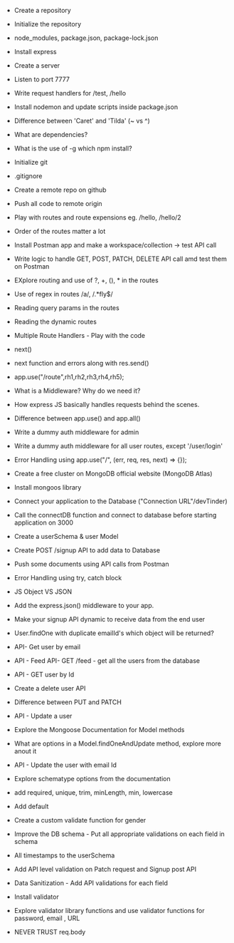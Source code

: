 - Create a repository
- Initialize the repository
- node_modules, package.json, package-lock.json
- Install express
- Create a server
- Listen to port 7777
- Write request handlers for /test, /hello
- Install nodemon and update scripts inside package.json
- Difference between 'Caret' and 'Tilda' (~ vs ^)
- What are dependencies?
- What is the use of -g which npm install?

- Initialize git
- .gitignore
- Create a remote repo on github
- Push all code to remote origin
- Play with routes and route expensions eg. /hello, /hello/2
- Order of the routes matter a lot
- Install Postman app and make a workspace/collection -> test API call
- Write logic to handle GET, POST, PATCH, DELETE API call amd test them on Postman
- EXplore routing and use of ?, +, (), \* in the routes
- Use of regex in routes /a/, /.\*fly$/
- Reading query params in the routes
- Reading the dynamic routes

- Multiple Route Handlers - Play with the code
- next()
- next function and errors along with res.send()
- app.use("/route",rh1,rh2,rh3,rh4,rh5);
- What is a Middleware? Why do we need it?
- How express JS basically handles requests behind the scenes.
- Difference between app.use() and app.all()
- Write a dummy auth middleware for admin
- Write a dummy auth middleware for all user routes, except '/user/login'
- Error Handling using app.use("/", (err, req, res, next) => {});

- Create a free cluster on MongoDB official website (MongoDB Atlas)
- Install mongoos library
- Connect your application to the Database ("Connection URL"/devTinder)
- Call the connectDB function and connect to database before starting application on 3000
- Create a userSchema & user Model
- Create POST /signup API to add data to Database
- Push some documents using API calls from Postman
- Error Handling using try, catch block

- JS Object VS JSON
- Add the express.json() middleware to your app.
- Make your signup API dynamic to receive data from the end user
- User.findOne with duplicate emailId's which object will be returned?
- API- Get user by email
- API - Feed API- GET /feed - get all the users from the database
- API - GET user by Id
- Create a delete user API
- Difference between PUT and PATCH
- API - Update a user
- Explore the Mongoose Documentation for Model methods
- What are options in a Model.findOneAndUpdate method, explore more anout it
- API - Update the user with email Id

- Explore schematype options from the documentation
- add required, unique, trim, minLength, min, lowercase
- Add default
- Create a custom validate function for gender
- Improve the DB schema - Put all appropriate validations on each field in schema
- All timestamps to the userSchema
- Add API level validation on Patch request and Signup post API
- Data Sanitization - Add API validations for each field
- Install validator
- Explore validator library functions and use validator functions for password, email , URL
- NEVER TRUST req.body
